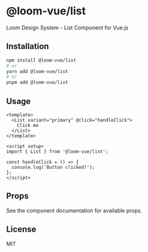 # @loom-vue/list

Loom Design System - List Component for Vue.js

## Installation

```bash
npm install @loom-vue/list
# or
yarn add @loom-vue/list
# or
pnpm add @loom-vue/list
```

## Usage

```vue
<template>
  <List variant="primary" @click="handleClick">
    Click me
  </List>
</template>

<script setup>
import { List } from '@loom-vue/list';

const handleClick = () => {
  console.log('Button clicked!');
};
</script>
```

## Props

See the component documentation for available props.

## License

MIT
